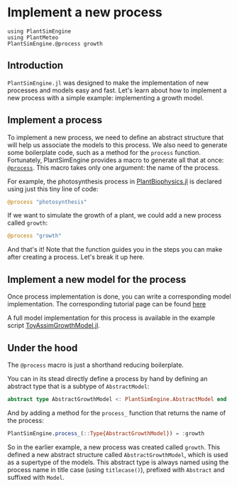 # Implement a new process

```@setup usepkg
using PlantSimEngine
using PlantMeteo
PlantSimEngine.@process growth
```

## Introduction

`PlantSimEngine.jl` was designed to make the implementation of new processes and models easy and fast. Let's learn about how to implement a new process with a simple example: implementing a growth model.

## Implement a process

To implement a new process, we need to define an abstract structure that will help us associate the models to this process. We also need to generate some boilerplate code, such as a method for the `process` function. Fortunately, PlantSimEngine provides a macro to generate all that at once: [`@process`](@ref). This macro takes only one argument: the name of the process.

For example, the photosynthesis process in [PlantBiophysics.jl](https://github.com/VEZY/PlantBiophysics.jl) is declared using just this tiny line of code:

```julia
@process "photosynthesis"
```

If we want to simulate the growth of a plant, we could add a new process called `growth`:

```julia
@process "growth"
```

And that's it! Note that the function guides you in the steps you can make after creating a process. Let's break it up here.

## Implement a new model for the process

Once process implementation is done, you can write a corresponding model implementation. The corresponding tutorial page can be found [here](TODO)

A full model implementation for this process is available in the example script [ToyAssimGrowthModel.jl](https://github.com/VirtualPlantLab/PlantSimEngine.jl/blob/main/examples/ToyAssimGrowthModel.jl).

## Under the hood

The `@process` macro is just a shorthand reducing boilerplate.

You can in its stead directly define a process by hand by defining an abstract type that is a subtype of `AbstractModel`:
```julia
abstract type AbstractGrowthModel <: PlantSimEngine.AbstractModel end
```
And by adding a method for the `process_` function that returns the name of the process:
```julia
PlantSimEngine.process_(::Type{AbstractGrowthModel}) = :growth
```

So in the earlier example, a new process was created called `growth`. This defined a new abstract structure called `AbstractGrowthModel`, which is used as a supertype of the models. This abstract type is always named using the process name in title case (using `titlecase()`), prefixed with `Abstract` and suffixed with `Model`.